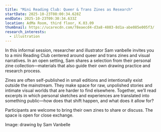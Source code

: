 ```yaml
---
title: "Mini Reading Club: Queer & Trans Zines as Research"
startDate: 2025-10-23T08:00:34.628Z
endDate: 2025-10-23T09:30:34.633Z
location: AdMa Room, third floor, K.03.09
thumbnail: https://ucarecdn.com/78eaecd4-d3a8-4803-8d1a-abe085e005f3/
research_interests:
  - illustration
---
```

In this  informal session, researcher and illustrator Sam vanbelle invites you to a mini Reading Club centered around queer and trans zines and visual narratives. In an open setting, Sam shares a selection from their personal zine collection—materials that also guide their own drawing practice and research process.

Zines are often self-published in small editions and intentionally exist outside the mainstream. They make space for raw, unpolished stories and intimate visual worlds that are harder to find elsewhere. Together, we’ll read excerpts in which personal sketches and experiences are translated into something public—how does that shift happen, and what does it allow for?

Participants are welcome to bring their own zines to share or discuss. The space is open for close exchange.



I﻿mage: drawing by Sam Vanbelle
